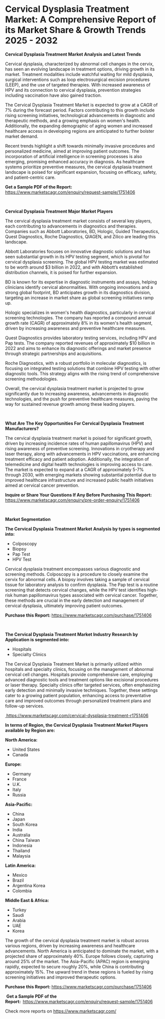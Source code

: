<p><h1>Cervical Dysplasia Treatment Market: A Comprehensive Report of its Market Share & Growth Trends 2025 - 2032</h1></p><p><strong>Cervical Dysplasia Treatment Market Analysis and Latest Trends</strong></p>
<p><p>Cervical dysplasia, characterized by abnormal cell changes in the cervix, has seen an evolving landscape in treatment options, driving growth in its market. Treatment modalities include watchful waiting for mild dysplasia, surgical interventions such as loop electrosurgical excision procedures (LEEP), and the use of targeted therapies. With increased awareness of HPV and its connection to cervical dysplasia, prevention strategies including vaccination have also gained traction.</p><p>The Cervical Dysplasia Treatment Market is expected to grow at a CAGR of 7% during the forecast period. Factors contributing to this growth include rising screening initiatives, technological advancements in diagnostic and therapeutic methods, and a growing emphasis on women's health. Additionally, the expanding demographic of aging women and increased healthcare access in developing regions are anticipated to further bolster market demand.</p><p>Recent trends highlight a shift towards minimally invasive procedures and personalized medicine, aimed at improving patient outcomes. The incorporation of artificial intelligence in screening processes is also emerging, promising enhanced accuracy in diagnosis. As healthcare systems prioritize preventive measures, the cervical dysplasia treatment landscape is poised for significant expansion, focusing on efficacy, safety, and patient-centric care.</p></p>
<p><strong>Get a Sample PDF of the Report:&nbsp;</strong> <a href="https://www.marketscagr.com/enquiry/request-sample/1751406?utm_campaign=1932&utm_medium=2&utm_source=Github&utm_content=ia&utm_term=03032025&utm_id=cervical-dysplasia-treatment">https://www.marketscagr.com/enquiry/request-sample/1751406</a></p>
<p>&nbsp;</p>
<p><strong>Cervical Dysplasia Treatment Major Market Players</strong></p>
<p><p>The cervical dysplasia treatment market consists of several key players, each contributing to advancements in diagnostics and therapies. Companies such as Abbott Laboratories, BD, Hologic, Guided Therapeutics, Quest Diagnostics, Roche Diagnostics, QIAGEN, and Zilico are leading this landscape.</p><p>Abbott Laboratories focuses on innovative diagnostic solutions and has seen substantial growth in its HPV testing segment, which is pivotal for cervical dysplasia screening. The global HPV testing market was estimated to be worth around $3 billion in 2022, and with Abbott’s established distribution channels, it is poised for further expansion.</p><p>BD is known for its expertise in diagnostic instruments and assays, helping clinicians identify cervical abnormalities. With ongoing innovations and a strong global footprint, BD anticipates growth in its diagnostics division, targeting an increase in market share as global screening initiatives ramp up.</p><p>Hologic specializes in women's health diagnostics, particularly in cervical screening technologies. The company has reported a compound annual growth rate (CAGR) of approximately 8% in its women's health segment, driven by increasing awareness and preventive healthcare measures.</p><p>Quest Diagnostics provides laboratory testing services, including HPV and Pap tests. The company reported revenues of approximately $10 billion in 2022 and aims to enhance its diagnostic offerings and market presence through strategic partnerships and acquisitions.</p><p>Roche Diagnostics, with a robust portfolio in molecular diagnostics, is focusing on integrated testing solutions that combine HPV testing with other diagnostic tools. This strategy aligns with the rising trend of comprehensive screening methodologies.</p><p>Overall, the cervical dysplasia treatment market is projected to grow significantly due to increasing awareness, advancements in diagnostic technologies, and the push for preventive healthcare measures, paving the way for sustained revenue growth among these leading players.</p></p>
<p>&nbsp;</p>
<p><strong>What Are The Key Opportunities For Cervical Dysplasia Treatment Manufacturers?</strong></p>
<p><p>The cervical dysplasia treatment market is poised for significant growth, driven by increasing incidence rates of human papillomavirus (HPV) and rising awareness of preventive screening. Innovations in cryotherapy and laser therapy, along with advancements in HPV vaccinations, are enhancing treatment efficacy and patient adoption. Additionally, the integration of telemedicine and digital health technologies is improving access to care. The market is expected to expand at a CAGR of approximately 5-7% through 2030, with emerging markets showing substantial potential due to improved healthcare infrastructure and increased public health initiatives aimed at cervical cancer prevention.</p></p>
<p><strong>Inquire or Share Your Questions If Any Before Purchasing This Report:</strong> <a href="https://www.marketscagr.com/enquiry/pre-order-enquiry/1751406?utm_campaign=1932&utm_medium=2&utm_source=Github&utm_content=ia&utm_term=03032025&utm_id=cervical-dysplasia-treatment">https://www.marketscagr.com/enquiry/pre-order-enquiry/1751406</a></p>
<p>&nbsp;</p>
<p><strong>Market Segmentation</strong></p>
<p><strong>The Cervical Dysplasia Treatment Market Analysis by types is segmented into:</strong></p>
<p><ul><li>Colposcopy</li><li>Biopsy</li><li>Pap Test</li><li>HPV Test</li></ul></p>
<p><p>Cervical dysplasia treatment encompasses various diagnostic and screening methods. Colposcopy is a procedure to closely examine the cervix for abnormal cells. A biopsy involves taking a sample of cervical tissue for laboratory analysis to confirm dysplasia. The Pap test is a routine screening that detects cervical changes, while the HPV test identifies high-risk human papillomavirus types associated with cervical cancer. Together, these methods are crucial in the early detection and management of cervical dysplasia, ultimately improving patient outcomes.</p></p>
<p><strong>Purchase this Report:&nbsp;</strong><a href="https://www.marketscagr.com/purchase/1751406?utm_campaign=1932&utm_medium=2&utm_source=Github&utm_content=ia&utm_term=03032025&utm_id=cervical-dysplasia-treatment">https://www.marketscagr.com/purchase/1751406</a></p>
<p>&nbsp;</p>
<p><strong>The Cervical Dysplasia Treatment Market Industry Research by Application is segmented into:</strong></p>
<p><ul><li>Hospitals</li><li>Specialty Clinics</li></ul></p>
<p><p>The Cervical Dysplasia Treatment Market is primarily utilized within hospitals and specialty clinics, focusing on the management of abnormal cervical cell changes. Hospitals provide comprehensive care, employing advanced diagnostic tools and treatment options like excisional procedures or laser therapy. Specialty clinics offer targeted services, often emphasizing early detection and minimally invasive techniques. Together, these settings cater to a growing patient population, enhancing access to preventative care and improved outcomes through personalized treatment plans and follow-up services.</p></p>
<p><a href="https://www.marketscagr.com/cervical-dysplasia-treatment-r1751406?utm_campaign=1932&utm_medium=2&utm_source=Github&utm_content=ia&utm_term=03032025&utm_id=cervical-dysplasia-treatment">&nbsp;https://www.marketscagr.com/cervical-dysplasia-treatment-r1751406</a></p>
<p><strong>In terms of Region, the Cervical Dysplasia Treatment Market Players available by Region are:</strong></p>
<p>
    <p> <strong> North America: </strong>
        <ul>
            <li>United States</li>
            <li>Canada</li>
        </ul>
        </p> 
    <p> <strong> Europe: </strong>
        <ul>
            <li>Germany</li>
            <li>France</li>
            <li>U.K.</li>
            <li>Italy</li>
            <li>Russia</li>
        </ul>
        </p> 
    <p> <strong> Asia-Pacific: </strong>
        <ul>
            <li>China</li>
            <li>Japan</li>
            <li>South Korea</li>
            <li>India</li>
            <li>Australia</li>
            <li>China Taiwan</li>
            <li>Indonesia</li>
            <li>Thailand</li>
            <li>Malaysia</li>
        </ul>
        </p> 
    <p> <strong> Latin America: </strong>
        <ul>
            <li>Mexico</li>
            <li>Brazil</li>
            <li>Argentina Korea</li>
            <li>Colombia</li>
        </ul>
        </p> 
    <p> <strong> Middle East & Africa: </strong>
        <ul>
            <li>Turkey</li>
            <li>Saudi</li>
            <li>Arabia</li>
            <li>UAE</li>
            <li>Korea</li>
        </ul>
    </p>
    </p>
<p><p>The growth of the cervical dysplasia treatment market is robust across various regions, driven by increasing awareness and healthcare advancements. North America is anticipated to dominate the market, with a projected share of approximately 40%. Europe follows closely, capturing around 25% of the market. The Asia-Pacific (APAC) region is emerging rapidly, expected to secure roughly 20%, while China is contributing approximately 15%. The upward trend in these regions is fueled by rising screening initiatives and improved therapeutic options.</p></p>
<p><strong>Purchase this Report: </strong><a href="https://www.marketscagr.com/purchase/1751406?utm_campaign=1932&utm_medium=2&utm_source=Github&utm_content=ia&utm_term=03032025&utm_id=cervical-dysplasia-treatment">https://www.marketscagr.com/purchase/1751406</a></p>
<p>&nbsp;<strong>Get a Sample PDF of the Report:&nbsp;&nbsp;</strong><a href="https://www.marketscagr.com/enquiry/request-sample/1751406?utm_campaign=1932&utm_medium=2&utm_source=Github&utm_content=ia&utm_term=03032025&utm_id=cervical-dysplasia-treatment">https://www.marketscagr.com/enquiry/request-sample/1751406</a></p>
<p><strong></strong></p>
<p>Check more reports on <a href="https://www.marketscagr.com/?utm_campaign=1932&utm_medium=2&utm_source=Github&utm_content=ia&utm_term=03032025&utm_id=cervical-dysplasia-treatment">https://www.marketscagr.com/</a></p>